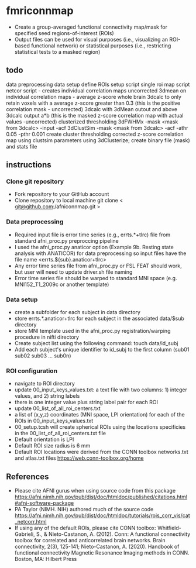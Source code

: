 # fmriconnmap
- Create a group-averaged functional connectivity map/mask for specified seed regions-of-interest (ROIs)
- Output files can be used for visual purposes (i.e., visualizing an ROI-based functional network) or statistical purposes (i.e., restricting statistical tests to a masked region)

## todo
data preprocessing
data setup
define ROIs
setup script
single roi map script
netcor script - creates individual correlation maps uncorrected
3dmean on individual correlation maps - average z-score whole brain
3dcalc to only retain voxels with a average z-score greater than 0.3 (this is the positive correlation mask - uncorrected)
3dcalc with 3dMean outout and above 3dcalc output a*b (this is the masked z-score correlation map with actual values -uncorrected)
clusterized thresholding
3dFWHMx -mask <mask from 3dcalc> -input <average WB z-score map> -acf
3dClustSim -mask <mask from 3dcalc> -acf <acf values from above> -athr 0.05 -pthr 0.001
create cluster thresholding corrected z-score correlation map using clustsim parameters using 3dClusterize; create binary file (mask) and stats file






## instructions
### Clone git repository 
- Fork repository to your GitHub account
- Clone repository to local machine git clone < git@github.com:<username>/afniconnmap.git >

### Data preprocessing
- Required input file is error time series (e.g., errts.*+tlrc) file from standard afni_proc.py preproccing pipeline 
- I used the afni_proc.py anaticor option (Example 9b. Resting state analysis with ANATICOR) for data preprocessing so input files have the file name <errts.${sub}.anaticor+tlrc>
- Any error time series file from afni_proc.py or FSL FEAT should work, but user will need to update driver.sh file naming
- Error time series file should be warped to standard MNI space (e.g. MNI152_T1_2009c or another template)

### Data setup
- create a subfolder for each subject in data directory
- store errts.*.anaticor+tlrc for each subject in the associated data/$sub directory
- store MNI template used in the afni_proc.py registration/warping procedure in nifti directory
- Create subject list using the following command: touch data/id_subj
- Add each subject's unique identifier to id_subj to the first column (sub01 sub02 sub03 ... sub0n)

### ROI configuration
- navigate to ROI directory
- update 00_input_keys_values.txt: a text file with two columns: 1) integer values, and 2) string labels
- there is one integer value plus string label pair for each ROI
- update 00_list_of_all_roi_centers.txt
- a list of (x,y,z) coordinates (MNI space, LPI orientation) for each of the ROIs in 00_input_keys_values.txt
- 00_setup.tcsh will create spherical ROIs using the locations specificies in the 00_list_of_all_roi_centers.txt file
- Default orientation is LPI
- Default ROI size radius is 6 mm
- Default ROI locations were derived from the CONN toolbox networks.txt and atlas.txt files <https://web.conn-toolbox.org/home>





## References
- Please cite AFNI gurus when using source code from this package <https://afni.nimh.nih.gov/pub/dist/doc/htmldoc/published/citations.html#afni-software-package>
- PA Taylor (NIMH. NIH) authored much of the source code <https://afni.nimh.nih.gov/pub/dist/doc/htmldoc/tutorials/rois_corr_vis/cat_netcorr.html>
- If using any of the default ROIs, please cite CONN toolbox: Whitfield-Gabrieli, S., & Nieto-Castanon, A. (2012). Conn: A functional connectivity toolbox for correlated and anticorrelated brain networks. Brain connectivity, 2(3), 125-141; Nieto-Castanon, A. (2020). Handbook of functional connectivity Magnetic Resonance Imaging methods in CONN. Boston, MA: Hilbert Press

